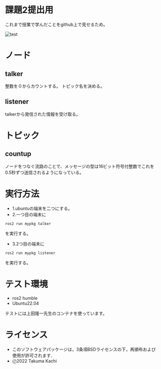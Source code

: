 # 課題2提出用
これまで授業で学んだことをgithub上で見せるため。

![test](https://github.com/kachimegatera/mypkg/blob/main/.github/workflows/test.yml/badge.svg)

# ノード
## talker
整数を０からカウントする。
トピック名を決める。
## listener
talkerから発信された情報を受け取る。

# トピック
## countup
ノードをつなぐ流路のことで、メッセージの型は16ビット符号付整数でこれを0.5秒ずつ送信されるようになっている。

# 実行方法
* 1.ubuntuの端末を二つにする。
* 2.一つ目の端末に
```
ros2 run mypkg talker
```
を実行する。
* 3.2つ目の端末に
```
ros2 run mypkg listener
```
を実行する。
# テスト環境

* ros2 humble
* Ubuntu22.04

テストには上田隆一先生のコンテナを使っています。
# ライセンス
* このソフトウェアパッケージは，3条項BSDライセンスの下，再頒布および使用が許可されます．
* 🄫2022 Takuma Kachi
